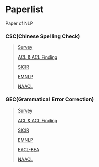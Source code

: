 # Paperlist
Paper of NLP
### CSC(Chinese Spelling Check)

>[Survey]()
>
>[ACL & ACL Finding]()
>
>[SICIR]()
>
>[EMNLP]()
>
>[NAACL]()

### GEC(Grammatical Error Correction)

>[Survey]()
>
>[ACL & ACL Finding]()
>
>[SICIR]()
>
>[EMNLP]()
>
>[EACL-BEA]()
>
>[NAACL]()



